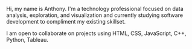Hi, my name is Anthony. I'm a technology professional focused on data analysis, exploration, and visualization and currently studying software development to
compliment my existing skillset.

I am open to collaborate on projects using HTML, CSS, JavaScript, C++, Python, Tableau.
